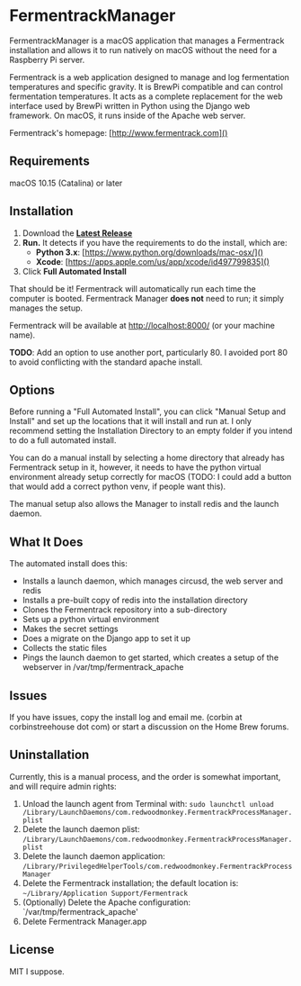 # FermentrackManager
FermentrackManager is a macOS application that manages a Fermentrack installation and allows it to run natively on macOS without the need for a Raspberry Pi server.

Fermentrack is a web application designed to manage and log fermentation temperatures and specific gravity. It is BrewPi compatible and can control fermentation temperatures. It acts as a complete replacement for the web interface used by BrewPi written in Python using the Django web framework. On macOS, it runs inside of the Apache web server.

Fermentrack's homepage: [http://www.fermentrack.com]()

## Requirements

macOS 10.15 (Catalina) or later

## Installation

1. Download the **[Latest Release](https://github.com/corbinstreehouse/FermentrackManager/releases/latest)**
1. **Run.** It detects if you have the requirements to do the install, which are:
	* **Python 3.x**: [https://www.python.org/downloads/mac-osx/]()
	* **Xcode**: [https://apps.apple.com/us/app/xcode/id497799835]()
1. Click **Full Automated Install**

That should be it! Fermentrack will automatically run each time the computer is booted. Fermentrack Manager **does not** need to run; it simply manages the setup.

Fermentrack will be available at [http://localhost:8000/]() (or your machine name).

**TODO**: Add an option to use another port, particularly 80. I avoided port 80 to avoid conflicting with the standard apache install.

## Options

Before running a "Full Automated Install", you can click "Manual Setup and Install" and set up the locations that it will install and run at. I only recommend setting the Installation Directory to an empty folder if you intend to do a full automated install.

You can do a manual install by selecting a home directory that already has Fermentrack setup in it, however, it needs to have the python virtual environment already setup correctly for macOS (TODO: I could add a button that would add a correct python venv, if people want this).

The manual setup also allows the Manager to install redis and the launch daemon. 


## What It Does

The automated install does this:

* Installs a launch daemon, which manages circusd, the web server and redis
* Installs a pre-built copy of redis into the installation directory
* Clones the Fermentrack repository into a sub-directory
* Sets up a python virtual environment
* Makes the secret settings
* Does a migrate on the Django app to set it up
* Collects the static files
* Pings the launch daemon to get started, which creates a setup of the webserver in /var/tmp/fermentrack_apache


## Issues

If you have issues, copy the install log and email me. (corbin at corbinstreehouse dot com) or start a discussion on the Home Brew forums.


## Uninstallation

Currently, this is a manual process, and the order is somewhat important, and will require admin rights:

1. Unload the launch agent from Terminal with:  `sudo launchctl unload /Library/LaunchDaemons/com.redwoodmonkey.FermentrackProcessManager.plist`
1. Delete the launch daemon plist: `/Library/LaunchDaemons/com.redwoodmonkey.FermentrackProcessManager.plist`
1. Delete the launch daemon application: `/Library/PrivilegedHelperTools/com.redwoodmonkey.FermentrackProcessManager`
1. Delete the Fermentrack installation; the default location is: `~/Library/Application Support/Fermentrack`
1. (Optionally) Delete the Apache configuration: `/var/tmp/fermentrack_apache'
1. Delete Fermentrack Manager.app






## License

MIT I suppose. 









